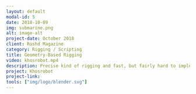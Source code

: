 ```yaml
---
layout: default
modal-id: 5
date: 2018-10-09
img: submarine.png
alt: image-alt
project-date: October 2018
client: Roshd Magazine
category: Rigging / Scripting
title: Geometry-Based Rigging
video: khosrobot.mp4
description: Precise kind of rigging and fast, but fairly hard to implement. It is mostly useful for mechanical rigs because of Pseudo-primitive shapes that are commonly used but also applicable to organics with some approximations.<br>This rig includes some interesting applications of calculus and geometrical algorithms. For example the main wheel of the character rolls precisely on its bottom surface and never enters to it. The surface itself has a controller and can be transformed separately. Newton-Raphson method is used here to solve corresponding equations(Sounds weird but it's real!). Character's teeth push each other aside when they collide using simple calculations. Notice to rotation of arm hinges and telescope feature of them. A bunch of geometrical equations handle those. And finally like most of mechanical riggings, some linear algebra is taken into account.<br>I've done this rig for an AR project. Geometry-based rigs like this can be easily exported to game engines and can be used in mobile platforms, because they are low-level and fast.
project: Khosrobot
project-link: 
tools: ["img/logo/blender.svg"]
---
```

